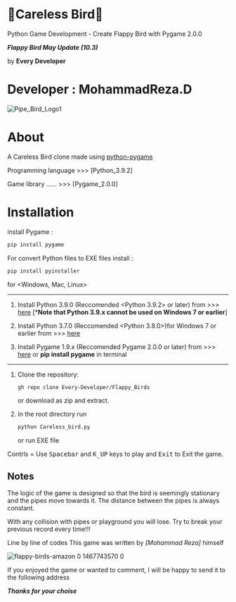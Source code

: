 # 🐥Careless Bird🤕
Python Game Development - Create Flappy Bird with Pygame 2.0.0

***Flappy Bird May Update (10.3)***

by **Every Developer**  

Developer : MohammadReza.D
==========================

![Pipe_Bird_Logo1](https://user-images.githubusercontent.com/84382544/132369593-dd6ef849-cf6f-4368-81f7-c60c26da27b1.png)

# About

A Careless Bird clone made using [python-pygame][pygame]

Programming language >>> [Python_3.9.2]

Game library  ...... >>> [Pygame_2.0.0]

# Installation

install Pygame :

```bash
pip install pygame
```

For convert Python files to EXE files install :

```bash
pip install pyinstaller
```

for <Windows, Mac, Linux>
______________________________________________________________________________________________________________

1. Install Python 3.9.0 (Reccomended <Python 3.9.2> or later) from >>>
[here](https://www.python.org/downloads/) [***Note that Python 3.9.x cannot be used on Windows 7 or earlier**]

2. Install Python 3.7.0 (Reccomended <Python 3.8.0>)for Windows 7 or earlier from >>>
[here](https://www.python.org/downloads/)

3. Install Pygame 1.9.x (Reccomended Pygame 2.0.0 or later) from >>>
[here](http://www.pygame.org/download.shtml) or **pip install pygame** in terminal


**************************************************************************************************************

1. Clone the repository:

   ```bash
   gh repo clone Every-Developer/Flappy_Birds
   ```

   or download as zip and extract.

1. In the root directory run

   ```bash
   python Careless_bird.py
   ```
   or run EXE file

Contrls = Use <kbd>Spacebar</kbd> and <kbd>K_UP</kbd> keys to play and <kbd>Exit</kbd> to Exit the game.


Notes
-------------
The logic of the game is designed so that the bird is seemingly stationary and
the pipes move towards it. The distance between the pipes is always constant.

With any collision with pipes or playground you will lose.
Try to break your previous record every time!!!

Line by line of codes This game was written by *[Mohammad Reza]* himself


[Python]: https://www.python.org
[pygame]: http://www.pygame.org

![flappy-birds-amazon 0 1467743570 0](https://user-images.githubusercontent.com/84382544/131217676-8a61aed7-7fd2-4a8c-932a-89058200e8e4.png)

If you enjoyed the game or wanted to comment, I will be happy to send it to the following address

***Thanks for your choise***
